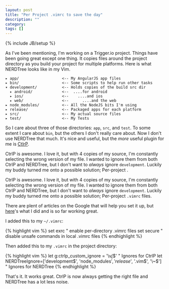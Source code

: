 ```yaml
---
layout: post
title: "Per Project .vimrc to save the day"
description: ""
category:
tags: []
---
```

{% include JB/setup %}

As I've been mentioning, I'm working on a Trigger.io project. Things have been going great except one thing.
It copies files around the project directory as you build your project for multiple platforms. Here is what
NERDTree looks like in my Vim.

    ▸ app/                   <-- My AngularJS app files
    ▸ bin/                   <-- Some scripts to help run other tasks
    ▾ development/           <-- Holds copies of the build src dir
      ▸ android/             <--  ....for android
      ▸ ios/                 <--    ....and ios
      ▸ web/                 <--      ....and the web
    ▸ node_modules/          <-- All the NodeJS bits I'm using
    ▸ release/               <-- Packaged apps for each platform
    ▸ src/                   <-- My actual source files
    ▸ test/                  <-- My Tests

So I care about three of those directories: `app`, `src`, and `test`. To some extent I care about `bin`,
but the others I don't really care about. Now I don't use NERDTree that much. It's nice and useful, but
the _more_ useful plugin for me is [CtlrP](https://github.com/kien/ctrlp.vim).

CtrlP is awesome. I love it, but with 4 copies of my source, I'm constantly selecting the wrong version
of my file. I wanted to ignore them from both CtrlP and NERDTree, but I don't want to _always_ ignore
`development`. Luckily my buddy turned me onto a possible solution; Per-project .

CtrlP is awesome. I love it, but with 4 copies of my source, I'm constantly selecting the wrong version
of my file. I wanted to ignore them from both CtrlP and NERDTree, but I don't want to _always_ ignore
`development`. Luckily my buddy turned me onto a possible solution; Per-project `.vimrc` files.

There are plent of articles on the Google that will help you set it up, but
[here](http://damien.lespiau.name/blog/2009/03/18/per-project-vimrc/)'s what I did and is so far working great.

I added this to my `~/.vimrc`:

{% highlight  vim %}
    set exrc            " enable per-directory .vimrc files
    set secure          " disable unsafe commands in local .vimrc files
{% endhighlight %}

 Then added this to my `.vimrc` in the project directory:

{% highlight  vim %}
    let g:ctrlp_custom_ignore = '\v[\/](release|node_modules|development)$'           " Ignores for CtrlP
    let NERDTreeIgnore=['development$', 'node_modules$', 'release$', '\.vim$', '\~$'] " Ignores for NERDTree
{% endhighlight %}

That's it. It works great. CtrlP is now always getting the right file and NERDTree has a lot less noise.
